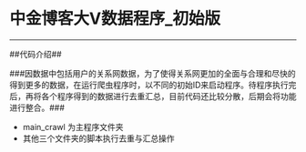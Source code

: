 # 中金博客大V数据程序_初始版 #
---------------------------
##代码介绍##

###因数据中包括用户的关系网数据，为了使得关系网更加的全面与合理和尽快的得到更多的数据，在运行爬虫程序时，以不同的初始ID来启动程序。待程序执行完后，再将各个程序得到的数据进行去重汇总，目前代码还比较分散，后期会将功能进行整合。###
    
* main_crawl 为主程序文件夹   
* 其他三个文件夹的脚本执行去重与汇总操作

